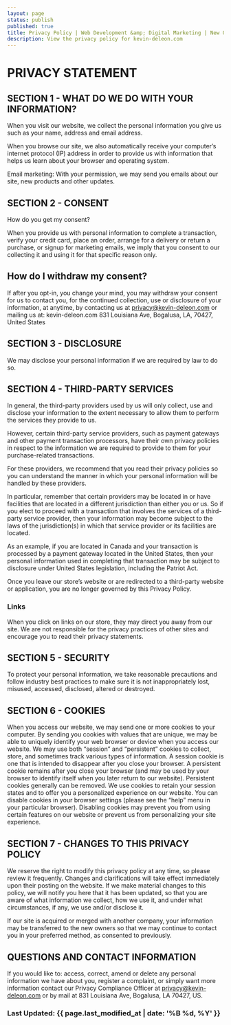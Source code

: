 ```yaml
---
layout: page
status: publish
published: true
title: Privacy Policy | Web Development &amp; Digital Marketing | New Orleans, LA
description: View the privacy policy for kevin-deleon.com
---
```


# PRIVACY STATEMENT

## SECTION 1 - WHAT DO WE DO WITH YOUR INFORMATION?

When you visit our website, we collect the personal information you give us such as your name, address and email address.

When you browse our site, we also automatically receive your computer&rsquo;s internet protocol (IP) address in order to provide us with information that helps us learn about your browser and operating system.

Email marketing: With your permission, we may send you emails about our site, new products and other updates.

## SECTION 2 - CONSENT

How do you get my consent?

When you provide us with personal information to complete a transaction, verify your credit card, place an order, arrange for a delivery or return a purchase, or signup for marketing emails, we imply that you consent to our collecting it and using it for that specific reason only.

## How do I withdraw my consent?

If after you opt-in, you change your mind, you may withdraw your consent for us to contact you, for the continued collection, use or disclosure of your information, at anytime, by contacting us at <a href='&#109;&#97;&#105;&#108;&#116;&#111;&#58;&#112;&#114;&#105;&#118;&#97;&#99;&#121;&#64;&#107;&#101;&#118;&#105;&#110;&#45;&#100;&#101;&#108;&#101;&#111;&#110;&#46;&#99;&#111;&#109;'>&#112;&#114;&#105;&#118;&#97;&#99;&#121;&#64;&#107;&#101;&#118;&#105;&#110;&#45;&#100;&#101;&#108;&#101;&#111;&#110;&#46;&#99;&#111;&#109;</a>
 or mailing us at: kevin-deleon.com 831 Louisiana Ave, Bogalusa, LA, 70427, United States

## SECTION 3 - DISCLOSURE

We may disclose your personal information if we are required by law to do so.

## SECTION 4 - THIRD-PARTY SERVICES

In general, the third-party providers used by us will only collect, use and disclose your information to the extent necessary to allow them to perform the services they provide to us.

However, certain third-party service providers, such as payment gateways and other payment transaction processors, have their own privacy policies in respect to the information we are required to provide to them for your purchase-related transactions.

For these providers, we recommend that you read their privacy policies so you can understand the manner in which your personal information will be handled by these providers.

In particular, remember that certain providers may be located in or have facilities that are located in a different jurisdiction than either you or us. So if you elect to proceed with a transaction that involves the services of a third-party service provider, then your information may become subject to the laws of the jurisdiction(s) in which that service provider or its facilities are located.

As an example, if you are located in Canada and your transaction is processed by a payment gateway located in the United States, then your personal information used in completing that transaction may be subject to disclosure under United States legislation, including the Patriot Act.

Once you leave our store&rsquo;s website or are redirected to a third-party website or application, you are no longer governed by this Privacy Policy.

### Links

When you click on links on our store, they may direct you away from our site. We are not responsible for the privacy practices of other sites and encourage you to read their privacy statements.

## SECTION 5 - SECURITY

To protect your personal information, we take reasonable precautions and follow industry best practices to make sure it is not inappropriately lost, misused, accessed, disclosed, altered or destroyed.

## SECTION 6 - COOKIES

When you access our website, we may send one or more cookies to your computer. By sending you cookies with values that are unique, we may be able to uniquely identify your web browser or device when you access our website. We may use both &ldquo;session&rdquo; and &ldquo;persistent&rdquo; cookies to collect, store, and sometimes track various types of information. A session cookie is one that is intended to disappear after you close your browser. A persistent cookie remains after you close your browser (and may be used by your browser to identify itself when you later return to our website). Persistent cookies generally can be removed. We use cookies to retain your session states and to offer you a personalized experience on our website. You can disable cookies in your browser settings (please see the &ldquo;help&rdquo; menu in your particular browser). Disabling cookies may prevent you from using certain features on our website or prevent us from personalizing your site experience.

## SECTION 7 - CHANGES TO THIS PRIVACY POLICY

We reserve the right to modify this privacy policy at any time, so please review it frequently. Changes and clarifications will take effect immediately upon their posting on the website. If we make material changes to this policy, we will notify you here that it has been updated, so that you are aware of what information we collect, how we use it, and under what circumstances, if any, we use and/or disclose it.

If our site is acquired or merged with another company, your information may be transferred to the new owners so that we may continue to contact you in your preferred method, as consented to previously.


## QUESTIONS AND CONTACT INFORMATION

If you would like to: access, correct, amend or delete any personal information we have about you, register a complaint, or simply want more information contact our Privacy Compliance Officer at <a href='&#109;&#97;&#105;&#108;&#116;&#111;&#58;&#112;&#114;&#105;&#118;&#97;&#99;&#121;&#64;&#107;&#101;&#118;&#105;&#110;&#45;&#100;&#101;&#108;&#101;&#111;&#110;&#46;&#99;&#111;&#109;'>&#112;&#114;&#105;&#118;&#97;&#99;&#121;&#64;&#107;&#101;&#118;&#105;&#110;&#45;&#100;&#101;&#108;&#101;&#111;&#110;&#46;&#99;&#111;&#109;</a>
 or by mail at 831 Louisiana Ave, Bogalusa, LA 70427, US.

### Last Updated: {{ page.last_modified_at | date: '%B %d, %Y' }}
